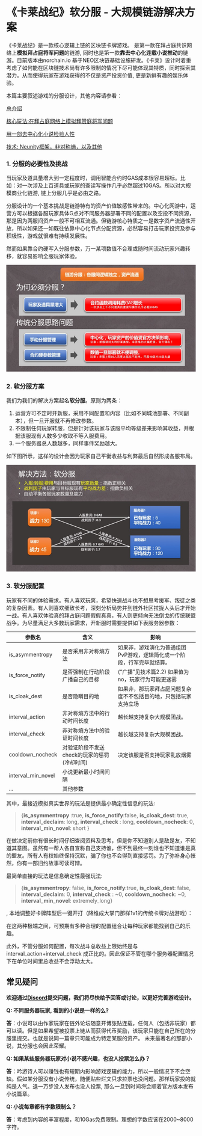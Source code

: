 # 《卡莱战纪》软分服 - 大规模链游解决方案



《卡莱战纪》是一款核心逻辑上链的区块链卡牌游戏。 是第一款在拜占庭共识网络上**模拟拜占庭将军问题**的链游, 同时也是第一款**靠去中心化连载小说推动**的链游。目前版本由norchain.io 基于NEO区块链基础设施研发。《卡莱》设计时着重考虑了如何能在区块链技术尚有许多限制的情况下尽可能体现其特质，同时探索其潜力。从而使得玩家在游戏获得的不仅是资产投资价值, 更是新鲜有趣的娱乐体验。

本篇主要叙述游戏的分服设计，其他内容请参看：

[总介绍](https://github.com/norchain/NEOCarryBattle/blob/master/README.md)

[核心玩法:在拜占庭网络上模拟拜赞庭将军问题](https://github.com/norchain/NEOCarryBattle/blob/master/%E5%8D%A1%E8%8E%B1%E6%88%98%E7%BA%AA-%E8%AE%BE%E8%AE%A1.md)

[用一部去中心化小说检验人性](https://github.com/norchain/NEOCarryBattle/blob/master/%E5%8D%A1%E8%8E%B1%E6%88%98%E7%BA%AA-%E5%B0%8F%E8%AF%B4.md)

[技术: Neunity框架，非对称熵，以及其他](https://github.com/norchain/NEOCarryBattle/blob/master/%E5%8D%A1%E8%8E%B1%E6%88%98%E7%BA%AA-%E6%8A%80%E6%9C%AF.md)





### 1. 分服的必要性及挑战

当玩家及道具量增大到一定程度时，调用智能合约时GAS成本很容易超标。比如：对一次涉及上百道具或玩家的查读写操作几乎必然超过10GAS。所以对大规模商业化链游, 链上分服几乎是必由之路。

分服设计的一个基本挑战是链游特有的资产价值敏感性带来的。中心化网游中，运营方可以根据各服玩家具体G点对不同服务器部署不同的配置以及空投不同资源，那是因为两服间资产一般不可相互流通。但链游核心特质之一是数字资产流通性开放，所以如果还一如既往依靠中心化节点分配资源，必然容易打击玩家投资及参与积极性，游戏就很难有持续发展性。

然而如果靠合约硬写入分服参数，万一某项数值不合理或随时间流动玩家兴趣转移，就容易影响全服玩家体验。

![ProbServers](pics/ProbServers.jpg)



### 2. 软分服方案

我们为我们的解决方案起名**软分服**。原则为两条：

1. 运营方可不定时开新服，采用不同配置和内容（比如不同城池部署、不同副本），但一旦开服就不再修改参数。
2. 不限制任何玩家转服，但是针对该玩家与该服平均等级差来影响其收益，并根据该服现有人数多少收取不等入服费用。
3. 一个服务器总人数越多，同样事件奖励越大。

如下图所示，这样的设计会因为玩家自己平衡收益与利弊最后自然形成各服布局。

![SoftServers](pics/SoftServers.jpg)



### 3. 软分服配置

玩家有不同的体验需求。有人喜欢玩爽，希望快速战斗也不想思考援军、叛徒之类的复杂因素。有人则喜欢细致长考，深刻分析局势并到链外社区拉拢人头后才开始一战。有人喜欢体验真的拜占庭问题假假真真，有人则更倾向无法倒戈的传统联盟战争。为尽量满足大多数玩家需求，开新服时需要提供如下表服务器参数：

| 参数名             | 含义                                        | 影响                                                         |
| ------------------ | ------------------------------------------- | ------------------------------------------------------------ |
| is_asymmentropy    | 是否采用非对称熵方法                        | 如果非，游戏演化为普通组团PvP游戏，逻辑简化成一个阶段，行军完毕就结算。 |
| is_force_notify    | 是否强制在行动阶段广播自己的目标            | (“广播”见技术篇2.2) 如果值为no，玩家行为可能更迷雾           |
| is_cloak_dest      | 是否隐瞒目的地                              | 如果非，那玩家拜占庭问题复杂度不不包括目的地，只包括玩家支持立场 |
| interval_action    | 非对称熵方法中的行动时间长度                | 越长越支持复杂大规模团战。                                   |
| interval_check     | 非对称熵方法中的验证时间长度                | 越长越支持复杂大规模团战。                                   |
| cooldown_nocheck   | 对验证阶段不发送check的玩家的惩罚(冷却时间) | 决定该服是否支持玩家乱放烟雾                                 |
| interval_min_novel | 小说更新最小时间间隔                        |                                                              |
| ...                | 其他参数                                    |                                                              |

其中，最接近模拟真实世界的玩法是提供最小确定性信息的玩法: 

> {**is_asymmentropy** :true, **is_force_notify**:false, **is_cloak_dest**: true, **interval_declaim**: long, **interval_check** : long, **cooldown_nocheck**: 0, **interval_min_novel**: short }

在做决定前你有很长时间仔细查阅资料及思考，但是你不知道别人是敌是友，不知道其意图。虽然有一帮人各自宣称自己支持谁，但不到最终一刻谁也不知道谁是真的盟友。所有人有权始终保持沉默，骗了你也不会得到直接惩罚。为了弥补身心怅然，你有一部旧约故事可读可辩。



最简单直接的玩法是信息确定性最强玩法:

> {**is_asymmentropy**: false, **is_force_notify**:true, **is_cloak_dest**: false, **interval_declaim**: 0, **interval_check** : ~0, **cooldown_nocheck**: ~0, **interval_min_novel**: extremely_long}

, 本地调整好卡牌阵型后一键开打（降维成大掌门那样1v1的传统卡牌对战游戏）：

在这两种极端之间，可预期有多种合理的配置组合让每种玩家都能找到自己的乐趣。

此外，不管分服如何配置，每次战斗总收益上限始终是与interval_action+interval_check 成正比的。因此保证不管在哪个服务器配置情况下在单位时间里总收益不会浮动太大。



## 常见疑问

**欢迎通过[Discord](<https://discord.gg/pKQyyrP> )提交问题，我们将尽快给予回答或讨论，以更好完善游戏设计。**



**Q: 不同服务器玩家, 看到的小说是一样的么?**

**答**：小说可以由作家玩家在链外论坛随意开博张贴连载，任何人（包括非玩家）都可以读。但是如果希望被投票上链从而获得代币奖励，该玩家只能在自己所在的分服里提交。也就是说同一篇章只可能成为特定某服的资产。 未来最著名的那部小说，其分服也会因此荣耀。

**Q: 如果某些服务器玩家对小说不感兴趣，也没人投票怎么办？**

**答**：吟游诗人可以赚钱也有短期内影响游戏逻辑的能力，所以一般情况下不会空缺。假如某分服没有小说传统，随便贴些烂文只求拉票也没问题。那样玩家投的就纯是人气。退一万步没人发布也没人投票, 那么一旦到时间将会顺着官方版本发布小说篇章。

**Q: 小说每章都有字数限制么？**

**答**：考虑到内容的丰富程度，和10Gas免费限制。理想的字数应该在2000~8000字符。